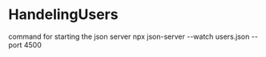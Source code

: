 # HandelingUsers
 
 command for starting the json server
    npx json-server --watch users.json --port 4500
